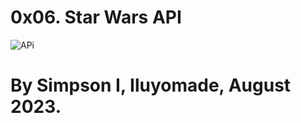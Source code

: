 # 0x06. Star Wars API

![APi](https://github.com/simpsonismade24d/alx-interview/assets/111156398/8bc81601-57ca-48e5-8f4e-9470941e3241)

# By Simpson I, Iluyomade, August 2023.
